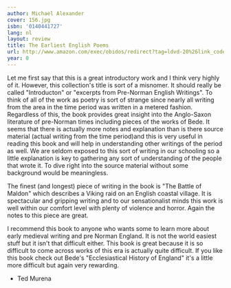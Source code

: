 ```yaml
---
author: Michael Alexander
cover: 156.jpg
isbn: '0140441727'
lang: nl
layout: review
title: The Earliest English Poems
url: http://www.amazon.com/exec/obidos/redirect?tag=ldvd-20%26link_code=xm2%26camp=2025%26creative=165953%26path=http://www.amazon.com/gp/redirect.html%253fASIN=0140441727%2526tag=ldvd-20%2526lcode=xm2%2526cID=2025%2526ccmID=165953%2526location=/o/ASIN/0140441727%25253FSubscriptionId=0VJDVJ14KM0P0VXDCQ82
year: 0
---
```

Let me first say that this is a great introductory work and I think very highly of it. However, this collection's title is sort of a misnomer.  It should really be called "Introducton" or "excerpts from Pre-Norman English Writings".  To think of all of the work as poetry is sort of strange since nearly all writing from the area in the time period was written in a metered fashion.  Regardless of this, the book provides great insight into the Anglo-Saxon literature of pre-Norman times including pieces of the works of Bede.  It seems that there is actually more notes and explanation than is there source material (actual writing from the time period)and this is very useful in reading this book and will help in understanding other writings of the period as well. We are seldom exposed to this sort of writing in our schooling so a little explanation is key to gathering any sort of understanding of the people that wrote it.  To dive right into the source material without some background would be meaningless.

The finest (and longest) piece of writing in the book is "The Battle of Maldon" which describes a Viking raid on an English coastal village.  It is spectacular and gripping writing and to our sensationalist minds this work is well within our comfort level with plenty of violence and horror. Again the notes to this piece are great.

I recommend this book to anyone who wants some to learn more about early medieval writing and pre Norman England.  It is not the world easiest stuff but it isn't that difficult either.  This book is great because it is so difficult to come across works of this era is actually quite difficult. If you like this book check out Bede's "Ecclesiastical History of England" it's a little more difficult but again very rewarding.

- Ted Murena
